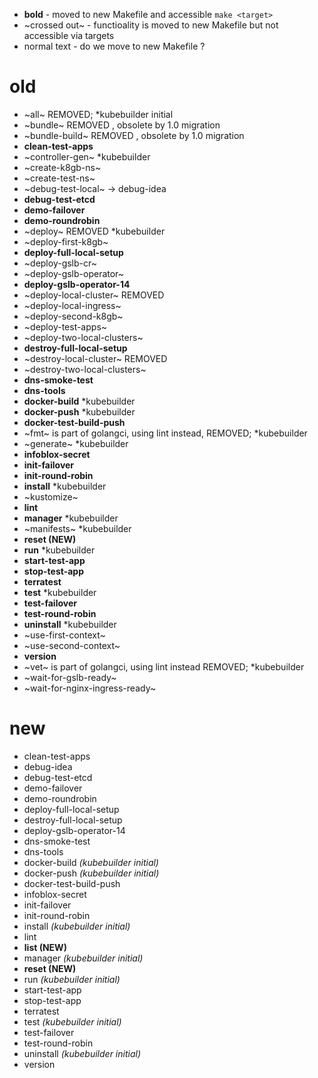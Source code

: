  - **bold** - moved to new Makefile and accessible `make <target>`
 - ~crossed out~ - functioality is moved to new Makefile but not accessible via targets
 - normal text - do we move to new Makefile ? 

# old

 - ~all~ REMOVED; *kubebuilder initial
 - ~bundle~ REMOVED , obsolete by 1.0 migration
 - ~bundle-build~ REMOVED , obsolete by 1.0 migration
 - **clean-test-apps**
 - ~controller-gen~ *kubebuilder
 - ~create-k8gb-ns~
 - ~create-test-ns~
 - ~debug-test-local~ -> debug-idea
 - **debug-test-etcd**
 - **demo-failover**
 - **demo-roundrobin**
 - ~deploy~ REMOVED *kubebuilder
 - ~deploy-first-k8gb~
 - **deploy-full-local-setup**
 - ~deploy-gslb-cr~
 - ~deploy-gslb-operator~
 - **deploy-gslb-operator-14**
 - ~deploy-local-cluster~ REMOVED
 - ~deploy-local-ingress~
 - ~deploy-second-k8gb~
 - ~deploy-test-apps~
 - ~deploy-two-local-clusters~
 - **destroy-full-local-setup**
 - ~destroy-local-cluster~ REMOVED
 - ~destroy-two-local-clusters~
 - **dns-smoke-test**
 - **dns-tools**
 - **docker-build** *kubebuilder
 - **docker-push** *kubebuilder
 - **docker-test-build-push**
 - ~fmt~ is part of golangci, using lint instead, REMOVED; *kubebuilder
 - ~generate~ *kubebuilder
 - **infoblox-secret**
 - **init-failover**
 - **init-round-robin**
 - **install** *kubebuilder
 - ~kustomize~
 - **lint**
 - **manager** *kubebuilder
 - ~manifests~ *kubebuilder
 - **reset (NEW)**
 - **run** *kubebuilder
 - **start-test-app**
 - **stop-test-app**
 - **terratest**
 - **test** *kubebuilder
 - **test-failover**
 - **test-round-robin**
 - **uninstall** *kubebuilder
 - ~use-first-context~
 - ~use-second-context~
 - **version**
 - ~vet~ is part of golangci, using lint instead REMOVED; *kubebuilder
 - ~wait-for-gslb-ready~
 - ~wait-for-nginx-ingress-ready~


# new
 - clean-test-apps
 - debug-idea
 - debug-test-etcd
 - demo-failover
 - demo-roundrobin
 - deploy-full-local-setup
 - destroy-full-local-setup
 - deploy-gslb-operator-14
 - dns-smoke-test
 - dns-tools
 - docker-build _(kubebuilder initial)_
 - docker-push _(kubebuilder initial)_
 - docker-test-build-push
 - infoblox-secret
 - init-failover
 - init-round-robin
 - install _(kubebuilder initial)_
 - lint
 - **list (NEW)**
 - manager _(kubebuilder initial)_
 - **reset (NEW)**
 - run _(kubebuilder initial)_
 - start-test-app
 - stop-test-app
 - terratest
 - test _(kubebuilder initial)_
 - test-failover
 - test-round-robin
 - uninstall _(kubebuilder initial)_
 - version

